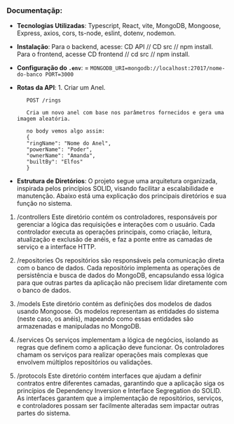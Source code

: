 
### Documentaçãp:

- **Tecnologias Utilizadas**: Typescript, React, vite, MongoDB, Mongoose, Express, axios, cors, ts-node, eslint, dotenv, nodemon.
- **Instalação**: Para o backend, acesse: CD API // CD src // npm install. Para o frontend, acesse CD frontend // cd src // npm install.
- **Configuração do `.env`**: = `MONGODB_URI=mongodb://localhost:27017/nome-do-banco
PORT=3000
`
- **Rotas da API**: 1. Criar um Anel.

         POST /rings

         Cria um novo anel com base nos parâmetros fornecidos e gera uma imagem aleatória.

         no body vemos algo assim:
         {
         "ringName": "Nome do Anel",
         "powerName": "Poder",
         "ownerName": "Amanda",
         "builtBy": "Elfos"
         }


- **Estrutura de Diretórios**: O projeto segue uma arquitetura organizada, inspirada pelos princípios SOLID, visando facilitar a escalabilidade e manutenção. Abaixo está uma explicação dos principais diretórios e sua função no sistema.

1. /controllers
Este diretório contém os controladores, responsáveis por gerenciar a lógica das requisições e interações com o usuário. Cada controlador executa as operações principais, como criação, leitura, atualização e exclusão de anéis, e faz a ponte entre as camadas de serviço e a interface HTTP.

2. /repositories
Os repositórios são responsáveis pela comunicação direta com o banco de dados. Cada repositório implementa as operações de persistência e busca de dados do MongoDB, encapsulando essa lógica para que outras partes da aplicação não precisem lidar diretamente com o banco de dados.

3. /models
Este diretório contém as definições dos modelos de dados usando Mongoose. Os modelos representam as entidades do sistema (neste caso, os anéis), mapeando como essas entidades são armazenadas e manipuladas no MongoDB.

4. /services
Os serviços implementam a lógica de negócios, isolando as regras que definem como a aplicação deve funcionar. Os controladores chamam os serviços para realizar operações mais complexas que envolvem múltiplos repositórios ou validações.

5. /protocols
Este diretório contém interfaces que ajudam a definir contratos entre diferentes camadas, garantindo que a aplicação siga os princípios de Dependency Inversion e Interface Segregation do SOLID. As interfaces garantem que a implementação de repositórios, serviços, e controladores possam ser facilmente alteradas sem impactar outras partes do sistema.
